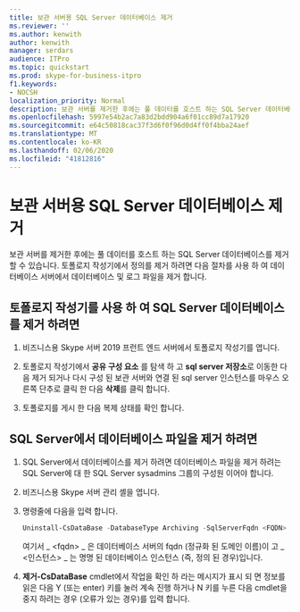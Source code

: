 ```yaml
---
title: 보관 서버용 SQL Server 데이터베이스 제거
ms.reviewer: ''
ms.author: kenwith
author: kenwith
manager: serdars
audience: ITPro
ms.topic: quickstart
ms.prod: skype-for-business-itpro
f1.keywords:
- NOCSH
localization_priority: Normal
description: 보관 서버를 제거한 후에는 풀 데이터를 호스트 하는 SQL Server 데이터베이스를 제거할 수 있습니다. 토폴로지 작성기에서 정의를 제거 하려면 다음 절차를 사용 하 여 데이터베이스 서버에서 데이터베이스 및 로그 파일을 제거 합니다.
ms.openlocfilehash: 5997e54b2ac7a83d2bdd904a6f01cc89d7a17920
ms.sourcegitcommit: e64c50818cac37f3d6f0f96d0d4ff0f4bba24aef
ms.translationtype: MT
ms.contentlocale: ko-KR
ms.lasthandoff: 02/06/2020
ms.locfileid: "41812816"
---
```

# <a name="remove-the-sql-server-database-for-an-archiving-server"></a>보관 서버용 SQL Server 데이터베이스 제거

보관 서버를 제거한 후에는 풀 데이터를 호스트 하는 SQL Server 데이터베이스를 제거할 수 있습니다. 토폴로지 작성기에서 정의를 제거 하려면 다음 절차를 사용 하 여 데이터베이스 서버에서 데이터베이스 및 로그 파일을 제거 합니다.
  
## <a name="to-remove-the-sql-server-database-using-topology-builder"></a>토폴로지 작성기를 사용 하 여 SQL Server 데이터베이스를 제거 하려면

1. 비즈니스용 Skype 서버 2019 프런트 엔드 서버에서 토폴로지 작성기를 엽니다.
    
2. 토폴로지 작성기에서 **공유 구성 요소** 를 탐색 하 고 **sql server 저장소**로 이동한 다음 제거 되거나 다시 구성 된 보관 서버와 연결 된 sql server 인스턴스를 마우스 오른쪽 단추로 클릭 한 다음 **삭제**를 클릭 합니다.
    
3. 토폴로지를 게시 한 다음 복제 상태를 확인 합니다. 
    
## <a name="to-remove-the-database-files-from-the-sql-server"></a>SQL Server에서 데이터베이스 파일을 제거 하려면

1. SQL Server에서 데이터베이스를 제거 하려면 데이터베이스 파일을 제거 하려는 SQL Server에 대 한 SQL Server sysadmins 그룹의 구성원 이어야 합니다. 
    
2. 비즈니스용 Skype 서버 관리 셸을 엽니다.
    
3. 명령줄에 다음을 입력 합니다.
    
   ```PowerShell
   Uninstall-CsDataBase -DatabaseType Archiving -SqlServerFqdn <FQDN> [-SqlInstanceName <instance>]
   ```

    여기서 _ \<fqdn\> _ 은 데이터베이스 서버의 fqdn (정규화 된 도메인 이름)이 고 _ \<인스턴스\> _ 는 명명 된 데이터베이스 인스턴스 (즉, 정의 된 경우)입니다. 
    
4. **제거-CsDataBase** cmdlet에서 작업을 확인 하 라는 메시지가 표시 되 면 정보를 읽은 다음 Y (또는 enter) 키를 눌러 계속 진행 하거나 N 키를 누른 다음 cmdlet을 중지 하려는 경우 (오류가 있는 경우)를 입력 합니다. 
    

